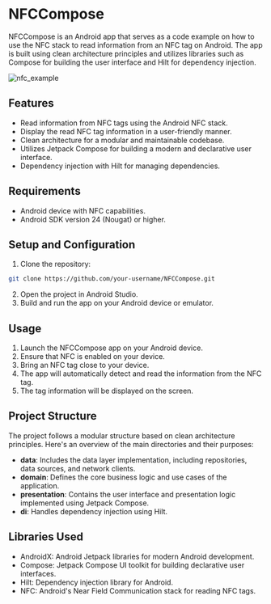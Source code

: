 # NFCCompose

NFCCompose is an Android app that serves as a code example on how to use the NFC stack to read information from an NFC tag on Android. The app is built using clean architecture principles and utilizes libraries such as Compose for building the user interface and Hilt for dependency injection.

![nfc_example](screenshots/nfc.gif)

## Features
- Read information from NFC tags using the Android NFC stack.
- Display the read NFC tag information in a user-friendly manner.
- Clean architecture for a modular and maintainable codebase.
- Utilizes Jetpack Compose for building a modern and declarative user interface.
- Dependency injection with Hilt for managing dependencies.

## Requirements
- Android device with NFC capabilities.
- Android SDK version 24 (Nougat) or higher.

## Setup and Configuration

1. Clone the repository:
```bash
git clone https://github.com/your-username/NFCCompose.git
```

2. Open the project in Android Studio.
3. Build and run the app on your Android device or emulator.

## Usage
1. Launch the NFCCompose app on your Android device. 
2. Ensure that NFC is enabled on your device. 
3. Bring an NFC tag close to your device. 
4. The app will automatically detect and read the information from the NFC tag. 
5. The tag information will be displayed on the screen.

## Project Structure
The project follows a modular structure based on clean architecture principles. Here's an overview of the main directories and their purposes:

- **data**: Includes the data layer implementation, including repositories, data sources, and network clients.
- **domain**: Defines the core business logic and use cases of the application.
- **presentation**: Contains the user interface and presentation logic implemented using Jetpack Compose.
- **di**: Handles dependency injection using Hilt.

## Libraries Used
- AndroidX: Android Jetpack libraries for modern Android development.
- Compose: Jetpack Compose UI toolkit for building declarative user interfaces.
- Hilt: Dependency injection library for Android.
- NFC: Android's Near Field Communication stack for reading NFC tags.